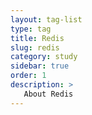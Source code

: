 ```yaml
---
layout: tag-list
type: tag
title: Redis
slug: redis
category: study
sidebar: true
order: 1
description: >
   About Redis
---
```

